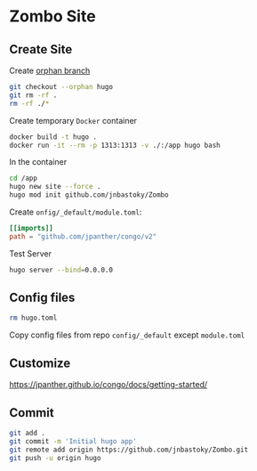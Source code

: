 # Zombo Site

## Create Site
Create [orphan branch](https://docs.github.com/en/pages/setting-up-a-github-pages-site-with-jekyll/creating-a-github-pages-site-with-jekyll)
```bash
git checkout --orphan hugo
git rm -rf .
rm -rf ./*
```

Create temporary `Docker` container
```bash
docker build -t hugo .
docker run -it --rm -p 1313:1313 -v ./:/app hugo bash
```

In the container
```bash
cd /app
hugo new site --force .
hugo mod init github.com/jnbastoky/Zombo
```

Create `onfig/_default/module.toml`:
```toml
[[imports]]
path = "github.com/jpanther/congo/v2"
```

Test Server
```bash
hugo server --bind=0.0.0.0
```

## Config files
```bash
rm hugo.toml
```

Copy config files from repo `config/_default` except `module.toml`


## Customize
https://jpanther.github.io/congo/docs/getting-started/


## Commit
``` bash
git add .
git commit -m 'Initial hugo app'
git remote add origin https://github.com/jnbastoky/Zombo.git
git push -u origin hugo
```